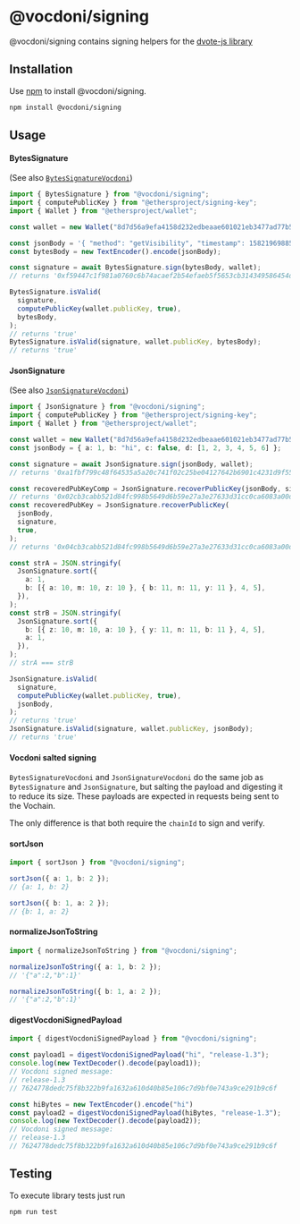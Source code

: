 # @vocdoni/signing

@vocdoni/signing contains signing helpers for the
[dvote-js library](https://github.com/vocdoni/dvote-js/)

## Installation

Use [npm](https://www.npmjs.com/) to install @vocdoni/signing.

```bash
npm install @vocdoni/signing
```

## Usage

#### BytesSignature

(See also [`BytesSignatureVocdoni`](#vocdoni-salted-signing))

```ts
import { BytesSignature } from "@vocdoni/signing";
import { computePublicKey } from "@ethersproject/signing-key";
import { Wallet } from "@ethersproject/wallet";

const wallet = new Wallet("8d7d56a9efa4158d232edbeaae601021eb3477ad77b5f3c720601fd74e8e04bb");

const jsonBody = '{ "method": "getVisibility", "timestamp": 1582196988554 }';
const bytesBody = new TextEncoder().encode(jsonBody);

const signature = await BytesSignature.sign(bytesBody, wallet);
// returns '0xf59447c1f981a0760c6b74acaef2b54efaeb5f5653cb314349586454ded27d305542b90011eaa3c03e1c66ba3149fe9e17a4c3bcffd4e339e8e1dc5af34a5a941b'

BytesSignature.isValid(
  signature,
  computePublicKey(wallet.publicKey, true),
  bytesBody,
);
// returns 'true'
BytesSignature.isValid(signature, wallet.publicKey, bytesBody);
// returns 'true'
```

#### JsonSignature

(See also [`JsonSignatureVocdoni`](#vocdoni-salted-signing))

```ts
import { JsonSignature } from "@vocdoni/signing";
import { computePublicKey } from "@ethersproject/signing-key";
import { Wallet } from "@ethersproject/wallet";

const wallet = new Wallet("8d7d56a9efa4158d232edbeaae601021eb3477ad77b5f3c720601fd74e8e04bb");
const jsonBody = { a: 1, b: "hi", c: false, d: [1, 2, 3, 4, 5, 6] };

const signature = await JsonSignature.sign(jsonBody, wallet);
// returns '0xa1fbf799c48f64535a5a20c741f02c25be04127642b6901c4231d9f55d5b6e860fbb0b16d5a9ec6fa029d8b86993d653e0e8573b32a3a19f37945467e7024a231c'

const recoveredPubKeyComp = JsonSignature.recoverPublicKey(jsonBody, signature);
// returns '0x02cb3cabb521d84fc998b5649d6b59e27a3e27633d31cc0ca6083a00d68833d5ca'
const recoveredPubKey = JsonSignature.recoverPublicKey(
  jsonBody,
  signature,
  true,
);
// returns '0x04cb3cabb521d84fc998b5649d6b59e27a3e27633d31cc0ca6083a00d68833d5caeaeb67fbce49e44f089a28f46a4d815abd51bc5fc122065518ea4adb199ba780'

const strA = JSON.stringify(
  JsonSignature.sort({
    a: 1,
    b: [{ a: 10, m: 10, z: 10 }, { b: 11, n: 11, y: 11 }, 4, 5],
  }),
);
const strB = JSON.stringify(
  JsonSignature.sort({
    b: [{ z: 10, m: 10, a: 10 }, { y: 11, n: 11, b: 11 }, 4, 5],
    a: 1,
  }),
);
// strA === strB

JsonSignature.isValid(
  signature,
  computePublicKey(wallet.publicKey, true),
  jsonBody,
);
// returns 'true'
JsonSignature.isValid(signature, wallet.publicKey, jsonBody);
// returns 'true'
```

#### Vocdoni salted signing

`BytesSignatureVocdoni` and `JsonSignatureVocdoni` do the same job as
`BytesSignature` and `JsonSignature`, but salting the payload and digesting it
to reduce its size. These payloads are expected in requests being sent to the
Vochain.

The only difference is that both require the `chainId` to sign and verify.

#### sortJson

```ts
import { sortJson } from "@vocdoni/signing";

sortJson({ a: 1, b: 2 });
// {a: 1, b: 2}

sortJson({ b: 1, a: 2 });
// {b: 1, a: 2}
```

#### normalizeJsonToString

```ts
import { normalizeJsonToString } from "@vocdoni/signing";

normalizeJsonToString({ a: 1, b: 2 });
// '{"a":2,"b":1}'

normalizeJsonToString({ b: 1, a: 2 });
// '{"a":2,"b":1}'
```

#### digestVocdoniSignedPayload

```ts
import { digestVocdoniSignedPayload } from "@vocdoni/signing";

const payload1 = digestVocdoniSignedPayload("hi", "release-1.3");
console.log(new TextDecoder().decode(payload1));
// Vocdoni signed message:
// release-1.3
// 7624778dedc75f8b322b9fa1632a610d40b85e106c7d9bf0e743a9ce291b9c6f

const hiBytes = new TextEncoder().encode("hi")
const payload2 = digestVocdoniSignedPayload(hiBytes, "release-1.3");
console.log(new TextDecoder().decode(payload2));
// Vocdoni signed message:
// release-1.3
// 7624778dedc75f8b322b9fa1632a610d40b85e106c7d9bf0e743a9ce291b9c6f
```

## Testing

To execute library tests just run

```bash
npm run test
```
